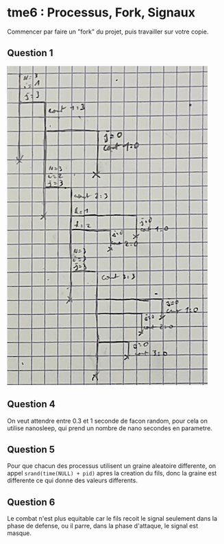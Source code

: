 # tme6 : Processus, Fork, Signaux

Commencer par faire un "fork" du projet, puis travailler sur votre copie.

## Question 1

![process-tree](fork-tree.png)

## Question 4

On veut attendre entre 0.3 et 1 seconde de facon random, pour cela on utilise
nanosleep, qui prend un nombre de nano secondes en parametre.

## Question 5

Pour que chacun des processus utilisent un graine aleatoire differente, on
appel `srand(time(NULL) + pid)` apres la creation du fils, donc la graine est
differente ce qui donne des valeurs differents.

## Question 6

Le combat n'est plus equitable car le fils recoit le signal seulement dans la
phase de defense, ou il parre, dans la phase d'attaque, le signal est masque.
